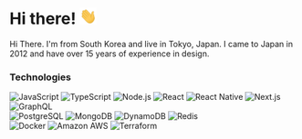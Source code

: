 # Hi there! <img src="https://raw.githubusercontent.com/igorantun/igorantun/main/wave.gif" width="30">

Hi There. 
I'm from South Korea and live in Tokyo, Japan.
I came to Japan in 2012 and have over 15 years of experience in design.


### Technologies

![JavaScript](https://img.shields.io/badge/-JavaScript-black?style=flat&logo=javascript)
![TypeScript](https://img.shields.io/badge/-TypeScript-black?style=flat&logo=typescript)
![Node.js](https://img.shields.io/badge/-Nodejs-black?style=flat&logo=node.js)
![React](https://img.shields.io/badge/-React-black?style=flat&logo=react)
![React Native](https://img.shields.io/badge/-React%20Native-black?style=flat&logo=react)
![Next.js](https://img.shields.io/badge/-Next.js-black?style=flat&logo=next.js)
![GraphQL](https://img.shields.io/badge/-GraphQL-black?style=flat&logo=graphql)  
![PostgreSQL](https://img.shields.io/badge/-PostgreSQL-black?style=flat&logo=postgresql)
![MongoDB](https://img.shields.io/badge/-MongoDB-black?style=flat&logo=mongodb)
![DynamoDB](https://img.shields.io/badge/-DynamoDB-black?style=flat&logo=amazon-dynamodb)
![Redis](https://img.shields.io/badge/-Redis-black?style=flat&logo=Redis)  
![Docker](https://img.shields.io/badge/-Docker-black?style=flat&logo=docker)
![Amazon AWS](https://img.shields.io/badge/Amazon%20AWS-black?style=flat&logo=amazon-aws)
![Terraform](https://img.shields.io/badge/Terraform-black?style=flat&logo=terraform)
